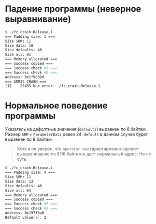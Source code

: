 # Падение программы (неверное выравнивание)
```bash
$ ./fc_crash.Release.1
=== Padding size: 1 ===
Size SHM: 11
Size data: 10
Size defaults: 40
Size all: 61
=== Memory allocated ===
=== Success copied ===
=== Success check #1 ===
=== Success check #2 ===
Address: 0x1f9d39d
=== ARM32 CRASH ===
[1]    25455 bus error  ./fc_crash.Release.1
```

# Нормальное поведение программы
Указатель на дефолтные значения (`defaults`) выравнен по 8 байтам. Размер `SHM` + `ParameterData` равен 24. `default` в данном случае будет выравнен по 8 байтам.

> Хотя я не уверен, что `operator new` гарантировано сделает выравенивание по 8/16 байтам и даст нормальный адрес. Но не суть.

```bash
$ ./fc_crash.Release.4
=== Padding size: 4 ===
Size SHM: 11
Size data: 13
Size defaults: 40
Size all: 64
=== Memory allocated ===
=== Success copied ===
=== Success check #1 ===
=== Success check #2 ===
Address: 0x197f3a0
Default value[1]: 2
```